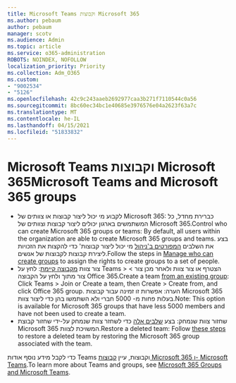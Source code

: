 ```yaml
---
title: Microsoft Teams וקבוצות Microsoft 365
ms.author: pebaum
author: pebaum
manager: scotv
ms.audience: Admin
ms.topic: article
ms.service: o365-administration
ROBOTS: NOINDEX, NOFOLLOW
localization_priority: Priority
ms.collection: Adm_O365
ms.custom:
- "9002534"
- "5126"
ms.openlocfilehash: 42c9c243aaeb2692977caa3b271f7110544c0a56
ms.sourcegitcommit: 8bc60ec34bc1e40685e3976576e04a2623f63a7c
ms.translationtype: MT
ms.contentlocale: he-IL
ms.lasthandoff: 04/15/2021
ms.locfileid: "51833832"
---
```

# <a name="microsoft-teams-and-microsoft-365-groups"></a><span data-ttu-id="8403c-102">Microsoft Teams וקבוצות Microsoft 365</span><span class="sxs-lookup"><span data-stu-id="8403c-102">Microsoft Teams and Microsoft 365 groups</span></span>

- <span data-ttu-id="8403c-103">לקבוע מי יכול ליצור קבוצות או צוותים של Microsoft 365: כברירת מחדל, כל המשתמשים בארגון יכולים ליצור קבוצות וצוותים של Microsoft 365.</span><span class="sxs-lookup"><span data-stu-id="8403c-103">Control who can create Microsoft 365 groups or teams: By default, all users within the organization are able to create Microsoft 365 groups and teams.</span></span> <span data-ttu-id="8403c-104">בצע את השלבים [המפורטים ב'ניהול](https://support.office.com/article/4c46c8cb-17d0-44b5-9776-005fced8e618) מי יכול ליצור קבוצות' כדי להקצות את הזכויות ליצירת קבוצות לקבוצות של אנשים.</span><span class="sxs-lookup"><span data-stu-id="8403c-104">Follow the steps in [Manage who can create groups](https://support.office.com/article/4c46c8cb-17d0-44b5-9776-005fced8e618) to assign the rights to create groups to a set of people.</span></span>
- <span data-ttu-id="8403c-105">צור צוות  [מקבוצה קיימת](https://support.microsoft.com/office/24ec428e-40d7-4a1a-ab87-29be7d145865): לחץ על Teams > הצטרף או צור צוות ולאחר מכן צור > צור מתוך ולחץ על הקבוצה Office 365.</span><span class="sxs-lookup"><span data-stu-id="8403c-105">Create a team  [from an existing group](https://support.microsoft.com/office/24ec428e-40d7-4a1a-ab87-29be7d145865): Click Teams > Join or Create a team, then Create > Create from, and click Office 365 group.</span></span> <span data-ttu-id="8403c-106">הערה: אפשרות זו זמינה עבור קבוצות Microsoft 365 בעלות פחות מ- 5000 חברי ולא השתמשו בהן כדי ליצור צוות.</span><span class="sxs-lookup"><span data-stu-id="8403c-106">Note: This option is available for Microsoft 365 groups that have less 5000 members and have not been used to create a team.</span></span>
- <span data-ttu-id="8403c-107">שחזור צוות שנמחק: בצע [שלבים אלה](https://docs.microsoft.com/microsoftteams/archive-or-delete-a-team#restore-a-deleted-team) כדי לשחזר צוות שנמחק על-ידי שחזור קבוצת Microsoft 365 המשויכת לצוות.</span><span class="sxs-lookup"><span data-stu-id="8403c-107">Restore a deleted team: Follow [these steps](https://docs.microsoft.com/microsoftteams/archive-or-delete-a-team#restore-a-deleted-team) to restore a deleted team by restoring the Microsoft 365 group associated with the team.</span></span>

<span data-ttu-id="8403c-108">כדי לקבל מידע נוסף אודות Teams וקבוצות, עיין [קבוצות Microsoft 365 ו- Microsoft Teams](https://docs.microsoft.com/microsoftteams/office-365-groups).</span><span class="sxs-lookup"><span data-stu-id="8403c-108">To learn more about Teams and groups, see [Microsoft 365 Groups and Microsoft Teams](https://docs.microsoft.com/microsoftteams/office-365-groups).</span></span>
